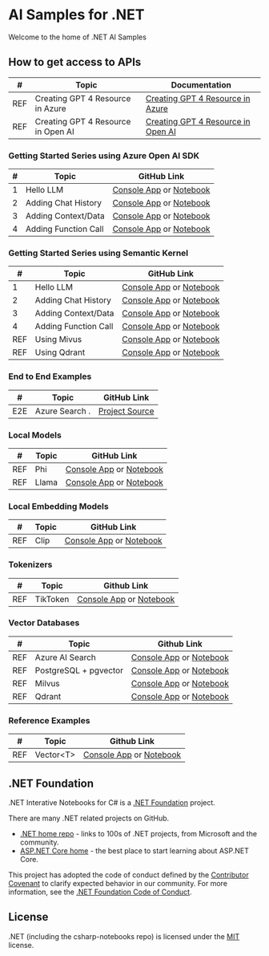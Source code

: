 # AI Samples for .NET

Welcome to the home of .NET AI Samples

## How to get access to APIs

| # | Topic                                      | Documentation |
|---|--------------------------------------------|---------------|
REF  | Creating GPT 4 Resource in Azure          | [Creating GPT 4 Resource in Azure](.)
REF  | Creating GPT 4 Resource in Open AI        | [Creating GPT 4 Resource in Open AI](.)

### Getting Started Series using Azure Open AI SDK

| # | Topic                                      | GitHub Link                               | 
|---|--------------------------------------------|------------------------------------------------|  
| 1  | Hello LLM                                 |  [Console App](.) or [Notebook](.)
| 2  | Adding Chat History                       |  [Console App](.) or [Notebook](.)
| 3  | Adding Context/Data                       |  [Console App](.) or [Notebook](.)
| 4  | Adding Function Call                      |  [Console App](.) or [Notebook](.)

### Getting Started Series using Semantic Kernel

| # | Topic                                      | GitHub Link                               | 
|---|--------------------------------------------|------------------------------------------------|  
| 1  | Hello LLM                                 |  [Console App](.) or [Notebook](.)
| 2  | Adding Chat History                       |  [Console App](.) or [Notebook](.)
| 3  | Adding Context/Data                       |  [Console App](.) or [Notebook](.)
| 4  | Adding Function Call                      |  [Console App](.) or [Notebook](.)
REF  |  Using Mivus                              |  [Console App](.) or [Notebook](.)
REF  |  Using Qdrant                             |  [Console App](.) or [Notebook](.)

### End to End Examples
| # | Topic                                      |  GitHub Link |
|---|--------------------------------------------|--------------|
E2E | Azure Search . |  [Project Source](.)

### Local Models
| # | Topic                                      | GitHub Link |
|---|--------------------------------------------|-------------|
REF | Phi                                        | [Console App](.) or [Notebook](.)
REF | Llama                                      | [Console App](.) or [Notebook](.)

### Local Embedding Models
| # | Topic                                      | GitHub Link |
|---|--------------------------------------------|-------------|
REF | Clip                                        | [Console App](.) or [Notebook](.)

### Tokenizers
| # | Topic                                      | Github Link |
|---|--------------------------------------------|-------------|
REF | TikToken                                   | [Console App](.) or [Notebook](.)

### Vector Databases
| # | Topic                                      | Github Link |
|---|--------------------------------------------|-------------|
REF | Azure AI Search                      | [Console App](.) or [Notebook](.)
REF | PostgreSQL + pgvector          | [Console App](.) or [Notebook](.)
REF | Milvus                                     | [Console App](.) or [Notebook](.)
REF | Qdrant                                     | [Console App](.) or [Notebook](.)

### Reference Examples
| # | Topic                                      | Github Link |
|---|--------------------------------------------|-------------|
REF | Vector\<T\>                                  | [Console App](.) or [Notebook](.)



## .NET Foundation

.NET Interative Notebooks for C# is a [.NET Foundation](https://www.dotnetfoundation.org/projects) project.

There are many .NET related projects on GitHub.

- [.NET home repo](https://github.com/Microsoft/dotnet) - links to 100s of .NET projects, from Microsoft and the community.
- [ASP.NET Core home](https://docs.microsoft.com/aspnet/core/?view=aspnetcore-3.1) - the best place to start learning about ASP.NET Core.

This project has adopted the code of conduct defined by the [Contributor Covenant](http://contributor-covenant.org/) to clarify expected behavior in our community. For more information, see the [.NET Foundation Code of Conduct](http://www.dotnetfoundation.org/code-of-conduct).

## License

.NET (including the csharp-notebooks repo) is licensed under the [MIT](LICENSE) license.
